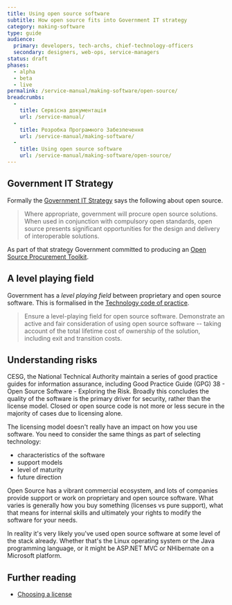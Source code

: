 ```yaml
---
title: Using open source software
subtitle: How open source fits into Government IT strategy
category: making-software
type: guide
audience:
  primary: developers, tech-archs, chief-technology-officers
  secondary: designers, web-ops, service-managers
status: draft
phases:
  - alpha
  - beta
  - live
permalink: /service-manual/making-software/open-source/
breadcrumbs:
  -
    title: Сервісна документація
    url: /service-manual/
  -
    title: Розробка Програмного Забезпечення
    url: /service-manual/making-software/
  -
    title: Using open source software
    url: /service-manual/making-software/open-source/
---
```


## Government IT Strategy

Formally the [Government IT Strategy](https://www.gov.uk/government/uploads/system/uploads/attachment_data/file/85968/uk-government-government-ict-strategy_0.pdf)
says the following about open source.

> Where appropriate, government will procure open source solutions.
When used in conjunction with compulsory open standards, open source
presents significant opportunities for the design and delivery of
interoperable solutions.

As part of that strategy Government committed to producing an [Open
Source Procurement Toolkit](https://www.gov.uk/government/publications/open-source-procurement-toolkit).

## A level playing field

Government has a _level playing field_ between proprietary
and open source software. This is formalised in the [Technology code of
practice](https://www.gov.uk/service-manual/technology/code-of-practice.html).

> Ensure a level-playing field for open source software. Demonstrate
an active and fair consideration of using open source software --
taking account of the total lifetime cost of ownership of the
solution, including exit and transition costs.

## Understanding risks

CESG, the National Technical Authority maintain a series of good practice
guides for information assurance, including Good Practice Guide (GPG) 38 -
Open Source Software - Exploring the Risk. Broadly this concludes the quality
of the software is the primary driver for security, rather than the license
model. Closed or open source code is not more or less secure in the
majority of cases due to licensing alone.

The licensing model doesn't really have an impact on how you use
software. You need to consider the same things as part of selecting
technology:

* characteristics of the software
* support models
* level of maturity
* future direction

Open Source has a vibrant commercial ecosystem, and lots of companies
provide support or work on proprietary and open source software. What
varies is generally how you buy something (licenses vs pure support),
what that means for internal skills and ultimately your rights to modify
the software for your needs.

In reality it's very likely you've used open source software at some
level of the stack already. Whether that's the Linux operating system
or the Java programming language, or it might be ASP.NET MVC or
NHibernate on a Microsoft platform.

## Further reading

* [Choosing a license](http://choosealicense.com/)
